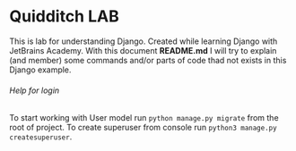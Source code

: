 # Quidditch LAB
This is lab for understanding Django. Created while learning Django with JetBrains Academy.
With this document **README.md** I will try to explain (and member) some commands and/or parts of code thad not exists in this Django example.

###### Help for login
To start working with User model run `python manage.py migrate` from the root of project.
To create superuser from console run `python3 manage.py createsuperuser`.
